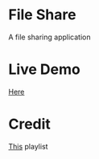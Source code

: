 # File Share

A file sharing application

# Live Demo

[Here](https://beat-file-share.vercel.app/)
# Credit

[This](https://www.youtube.com/playlist?list=PLQKg8mIgoxKpabc2THMtnSJNBLIezc4C2) playlist
